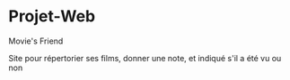 # Projet-Web

Movie's Friend

Site pour répertorier ses films, donner une note, et indiqué s'il a été vu ou non